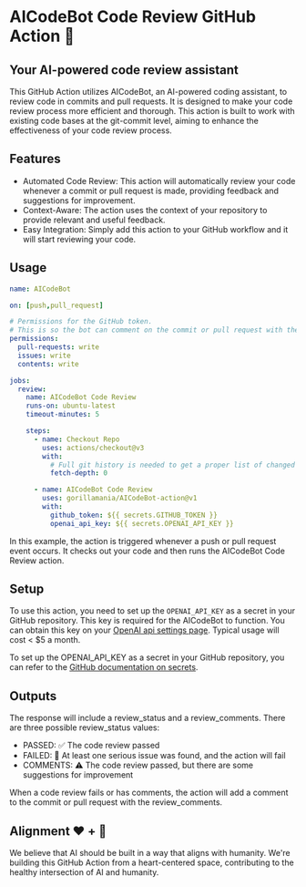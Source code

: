 # AICodeBot Code Review GitHub Action 🤖

## Your AI-powered code review assistant

This GitHub Action utilizes AICodeBot, an AI-powered coding assistant, to review code in commits and pull requests. It is designed to make
your code review process more efficient and thorough. This action is built to work with existing code bases at the git-commit level, aiming
to enhance the effectiveness of your code review process.

## Features

* Automated Code Review: This action will automatically review your code whenever a commit or pull request is made, providing feedback and suggestions for improvement.
* Context-Aware: The action uses the context of your repository to provide relevant and useful feedback.
* Easy Integration: Simply add this action to your GitHub workflow and it will start reviewing your code.

## Usage

```yaml
name: AICodeBot

on: [push,pull_request]

# Permissions for the GitHub token.
# This is so the bot can comment on the commit or pull request with the results of the code review.
permissions:
  pull-requests: write
  issues: write
  contents: write

jobs:
  review:
    name: AICodeBot Code Review
    runs-on: ubuntu-latest
    timeout-minutes: 5

    steps:
      - name: Checkout Repo
        uses: actions/checkout@v3
        with:
          # Full git history is needed to get a proper list of changed files
          fetch-depth: 0

      - name: AICodeBot Code Review
        uses: gorillamania/AICodeBot-action@v1
        with:
          github_token: ${{ secrets.GITHUB_TOKEN }}
          openai_api_key: ${{ secrets.OPENAI_API_KEY }}
```

In this example, the action is triggered whenever a push or pull request event occurs. It checks out your code and then runs the AICodeBot Code Review action.

## Setup

To use this action, you need to set up the `OPENAI_API_KEY` as a secret in your GitHub repository. This key is required for the AICodeBot to function. You can obtain this key on your [OpenAI api settings page](https://platform.openai.com/account/api-keys). Typical usage will cost < $5 a month.

To set up the OPENAI_API_KEY as a secret in your GitHub repository, you can refer to the [GitHub documentation on secrets](https://docs.github.com/en/actions/security-guides/encrypted-secrets). 

## Outputs

The response will include a review_status and a review_comments.  There are three possible review_status values:

* PASSED: ✅ The code review passed
* FAILED: 🛑 At least one serious issue was found, and the action will fail
* COMMENTS: ⚠️ The code review passed, but there are some suggestions for improvement

When a code review fails or has comments, the action will add a comment to the commit or pull request with the review_comments.


## Alignment ❤️ + 🤖

We believe that AI should be built in a way that aligns with humanity. We're building this GitHub Action from a heart-centered space, contributing to the healthy intersection of AI and humanity.
